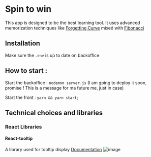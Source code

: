# Spin to win

This app is designed to be the best learning tool. 
It uses advanced memorization techniques like 
[Forgetting Curve](![image](https://user-images.githubusercontent.com/16031936/118256777-2996f400-b4ae-11eb-9f3f-8bd73a0ecba9.png)
)
mixed with 
[Fibonacci](![image](https://user-images.githubusercontent.com/16031936/118256818-31569880-b4ae-11eb-944c-b8813f84b1c1.png)
)

## Installation 

Make sure the `.env` is up to date on backoffice

## How to start : 

Start the backoffice : `nodemon server.js` (I am going to deploy it soon, promise !
This is a message for ma future me, just in case)

Start the front : `yarn && yarn start`;


## Technical choices and libraries

### React Libraries

#### React-tooltip

A library used for tooltip display
[Documentation](https://www.npmjs.com/package/react-tooltip)
![image](https://user-images.githubusercontent.com/16031936/124700564-3bfd3f00-deed-11eb-9954-2445733efc84.png)
